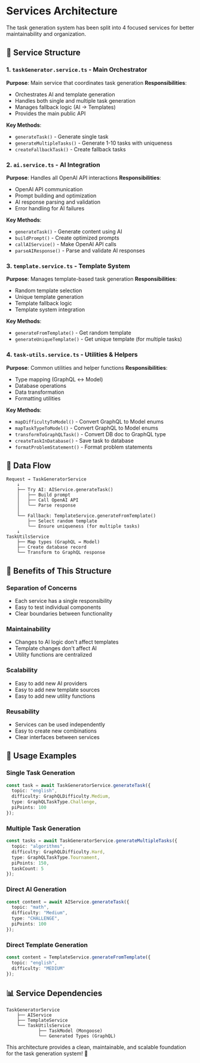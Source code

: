 # Services Architecture

The task generation system has been split into 4 focused services for better maintainability and organization.

## 📁 Service Structure

### 1. **`taskGenerator.service.ts`** - Main Orchestrator
**Purpose**: Main service that coordinates task generation
**Responsibilities**:
- Orchestrates AI and template generation
- Handles both single and multiple task generation
- Manages fallback logic (AI → Templates)
- Provides the main public API

**Key Methods**:
- `generateTask()` - Generate single task
- `generateMultipleTasks()` - Generate 1-10 tasks with uniqueness
- `createFallbackTask()` - Create fallback tasks

### 2. **`ai.service.ts`** - AI Integration
**Purpose**: Handles all OpenAI API interactions
**Responsibilities**:
- OpenAI API communication
- Prompt building and optimization
- AI response parsing and validation
- Error handling for AI failures

**Key Methods**:
- `generateTask()` - Generate content using AI
- `buildPrompt()` - Create optimized prompts
- `callAIService()` - Make OpenAI API calls
- `parseAIResponse()` - Parse and validate AI responses

### 3. **`template.service.ts`** - Template System
**Purpose**: Manages template-based task generation
**Responsibilities**:
- Random template selection
- Unique template generation
- Template fallback logic
- Template system integration

**Key Methods**:
- `generateFromTemplate()` - Get random template
- `generateUniqueTemplate()` - Get unique template (for multiple tasks)

### 4. **`task-utils.service.ts`** - Utilities & Helpers
**Purpose**: Common utilities and helper functions
**Responsibilities**:
- Type mapping (GraphQL ↔ Model)
- Database operations
- Data transformation
- Formatting utilities

**Key Methods**:
- `mapDifficultyToModel()` - Convert GraphQL to Model enums
- `mapTaskTypeToModel()` - Convert GraphQL to Model enums
- `transformToGraphQLTask()` - Convert DB doc to GraphQL type
- `createTaskInDatabase()` - Save task to database
- `formatProblemStatement()` - Format problem statements

## 🔄 Data Flow

```
Request → TaskGeneratorService
    ↓
    ├── Try AI: AIService.generateTask()
    │   ├── Build prompt
    │   ├── Call OpenAI API
    │   └── Parse response
    │
    └── Fallback: TemplateService.generateFromTemplate()
        ├── Select random template
        └── Ensure uniqueness (for multiple tasks)
    ↓
TaskUtilsService
    ├── Map types (GraphQL ↔ Model)
    ├── Create database record
    └── Transform to GraphQL response
```

## 🎯 Benefits of This Structure

### **Separation of Concerns**
- Each service has a single responsibility
- Easy to test individual components
- Clear boundaries between functionality

### **Maintainability**
- Changes to AI logic don't affect templates
- Template changes don't affect AI
- Utility functions are centralized

### **Scalability**
- Easy to add new AI providers
- Easy to add new template sources
- Easy to add new utility functions

### **Reusability**
- Services can be used independently
- Easy to create new combinations
- Clear interfaces between services

## 🔧 Usage Examples

### **Single Task Generation**
```typescript
const task = await TaskGeneratorService.generateTask({
  topic: "english",
  difficulty: GraphQLDifficulty.Medium,
  type: GraphQLTaskType.Challenge,
  piPoints: 100
});
```

### **Multiple Task Generation**
```typescript
const tasks = await TaskGeneratorService.generateMultipleTasks({
  topic: "algorithms",
  difficulty: GraphQLDifficulty.Hard,
  type: GraphQLTaskType.Tournament,
  piPoints: 150,
  taskCount: 5
});
```

### **Direct AI Generation**
```typescript
const content = await AIService.generateTask({
  topic: "math",
  difficulty: "Medium",
  type: "CHALLENGE",
  piPoints: 100
});
```

### **Direct Template Generation**
```typescript
const content = TemplateService.generateFromTemplate({
  topic: "english",
  difficulty: "MEDIUM"
});
```

## 📊 Service Dependencies

```
TaskGeneratorService
    ├── AIService
    ├── TemplateService
    └── TaskUtilsService
            ├── TaskModel (Mongoose)
            └── Generated Types (GraphQL)
```

This architecture provides a clean, maintainable, and scalable foundation for the task generation system! 🚀
